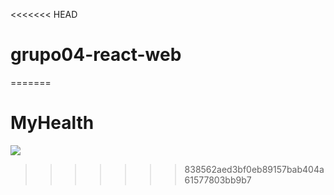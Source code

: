 <<<<<<< HEAD
# grupo04-react-web
=======
# MyHealth




![](https://gestaodeclinicas.ajmed.com.br/wp-content/uploads/2020/04/cora%C3%A7%C3%A3o.gif)
>>>>>>> 838562aed3bf0eb89157bab404a61577803bb9b7
